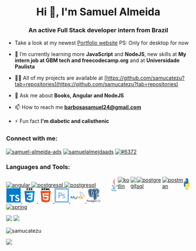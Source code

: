 <h1 align="center">Hi 👋, I'm Samuel Almeida</h1>  
<h3 align="center">An active Full Stack developer intern from Brazil</h3>  

- Take a look at my newest [Portfolio website](https://samucatezu.github.io/)
PS: Only for desktop for now
  
- 🌱 I’m currently learning more **JavaScript** and  **NodeJS**, new skills at **My intern job at GBM tech and freecodecamp.org** and at **Universidade Paulista**  
  
- 👨‍💻 All of my projects are available at [https://github.com/samucatezu?tab=repositories](https://github.com/samucatezu?tab=repositories)  
  
- 💬 Ask me about **Books, Angular and NodeJS**  
  
- 📫 How to reach me **barbosasamuel24@gmail.com**  
  
- ⚡ Fun fact **I'm diabetic and calisthenic**  
  
<h3 align="left">Connect with me:</h3>  
<p align="left">  
<a href="https://linkedin.com/in/samuel-almeida-ads" target="blank"><img align="center" src="https://raw.githubusercontent.com/rahuldkjain/github-profile-readme-generator/master/src/images/icons/Social/linked-in-alt.svg" alt="samuel-almeida-ads" height="30" width="40" /></a>  
<a href="https://instagram.com/samuelalmeidaads" target="blank"><img align="center" src="https://raw.githubusercontent.com/rahuldkjain/github-profile-readme-generator/master/src/images/icons/Social/instagram.svg" alt="samuelalmeidaads" height="30" width="40" /></a>  
<a href="https://discord.gg/#6372" target="blank"><img align="center" src="https://raw.githubusercontent.com/rahuldkjain/github-profile-readme-generator/master/src/images/icons/Social/discord.svg" alt="#6372" height="30" width="40" /></a>  
</p>  
  
<h3 align="left">Languages and Tools:</h3>  

<div style="display: flex;">
<p align="left"> <a href="https://angular.io" target="_blank"> <img src="https://angular.io/assets/images/logos/angular/angular.svg" alt="angular" width="40" height="40"/> </a>
<a href="https://www.nodejs.com" target="_blank"> <img src="https://cdn.jsdelivr.net/gh/devicons/devicon/icons/nodejs/nodejs-original.svg" alt="postgresql" width="40" height="40"/> </a> <a href="https://nestjs.com/" target="_blank"> <img src="https://cdn.jsdelivr.net/gh/devicons/devicon/icons/nestjs/nestjs-plain.svg" alt="postgresql" width="40" height="40"/> </a> <a href="https://www.typescriptlang.org/" target="_blank"> <img src="https://raw.githubusercontent.com/devicons/devicon/master/icons/typescript/typescript-plain.svg" alt="aws" width="40" height="40"/> </a> <a href="https://www.w3schools.com/css/" target="_blank"> <img src="https://raw.githubusercontent.com/devicons/devicon/master/icons/css3/css3-original-wordmark.svg" alt="css3" width="40" height="40"/> </a>  <a href="https://www.w3.org/html/" target="_blank"> <img src="https://raw.githubusercontent.com/devicons/devicon/master/icons/html5/html5-original-wordmark.svg" alt="html5" width="40" height="40"/> </a> <a href="https://www.photoshop.com/en" target="_blank"> <img src="https://raw.githubusercontent.com/devicons/devicon/master/icons/photoshop/photoshop-line.svg" alt="photoshop" width="40" height="40"/> </a> <a href="https://www.mysql.com/" target="_blank"> <img src="https://raw.githubusercontent.com/devicons/devicon/master/icons/mysql/mysql-original-wordmark.svg" alt="mysql" width="40" height="40"/> </a> <a href="https://www.postgresql.org" target="_blank"> <img src="https://raw.githubusercontent.com/devicons/devicon/master/icons/postgresql/postgresql-original-wordmark.svg" alt="postgresql" width="40" height="40"/> </a> <a href="https://spring.io/" target="_blank"> <img src="https://www.vectorlogo.zone/logos/springio/springio-icon.svg" alt="spring" width="40" height="40"/> </a> </p> <a href="https://www.java.com" target="_blank"> <img src="https://raw.githubusercontent.com/devicons/devicon/master/icons/java/java-original.svg" alt="java" width="40" height="40"/> </a> <a href="https://bitbucket.org/" target="_blank"> <img src="https://cdn.jsdelivr.net/gh/devicons/devicon/icons/bitbucket/bitbucket-original.svg" alt="kotlin" width="40" height="40"/> </a> <a href="https://git-scm.com/" target="_blank"> <img src="https://www.vectorlogo.zone/logos/git-scm/git-scm-icon.svg" alt="git" width="40" height="40"/> </a> 
<a href="https://www.github.com" target="_blank"> <img src="https://cdn.jsdelivr.net/gh/devicons/devicon/icons/github/github-original.svg" alt="postgresql" width="40" height="40"/> </a> <a href="https://postman.com" target="_blank"> <img src="https://www.vectorlogo.zone/logos/getpostman/getpostman-icon.svg" alt="postman" width="40" height="40"/> </a> <a href="https://www.python.org" target="_blank"> <img src="https://raw.githubusercontent.com/devicons/devicon/master/icons/python/python-original.svg" alt="python" width="40" height="40"/> </a> 
</div>

  
<div>

<img height="180em" src="https://github-readme-stats.vercel.app/api?username=samucatezu&show_icons=true&theme=tokyonight&include_all_commits=true&count_private=true"> 

<img height="180em" src="https://github-readme-stats.vercel.app/api/top-langs/?username=samucatezu&layout=compact&langs_count=7&theme=tokyonight">
  
</div>
  
<p><img align="center" src="https://github-readme-streak-stats.herokuapp.com/?user=samucatezu&theme=dark" alt="samucatezu" /></p>

<a href="https://profile.codersrank.io/user/samucatezu/">
<img
  src="https://cr-skills-chart-widget.azurewebsites.net/api/api?username=samucatezu&width=820&show-other-skills=true"
/>
</a>  

